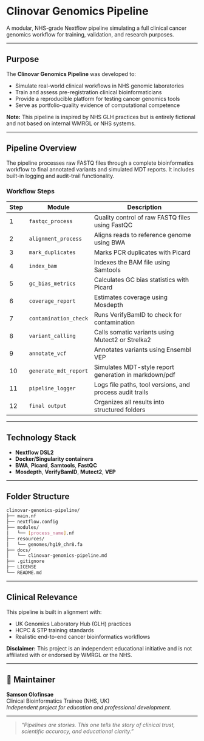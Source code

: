 # Clinovar Genomics Pipeline

A modular, NHS-grade Nextflow pipeline simulating a full clinical cancer genomics workflow for training, validation, and research purposes.

---

## Purpose

The **Clinovar Genomics Pipeline** was developed to:
- Simulate real-world clinical workflows in NHS genomic laboratories
- Train and assess pre-registration clinical bioinformaticians
- Provide a reproducible platform for testing cancer genomics tools
- Serve as portfolio-quality evidence of computational competence

**Note:** This pipeline is inspired by NHS GLH practices but is entirely fictional and not based on internal WMRGL or NHS systems.

---

## Pipeline Overview

The pipeline processes raw FASTQ files through a complete bioinformatics workflow to final annotated variants and simulated MDT reports. It includes built-in logging and audit-trail functionality.

### **Workflow Steps**

| Step | Module | Description |
|------|--------|-------------|
| 1 | `fastqc_process` | Quality control of raw FASTQ files using FastQC |
| 2 | `alignment_process` | Aligns reads to reference genome using BWA |
| 3 | `mark_duplicates` | Marks PCR duplicates with Picard |
| 4 | `index_bam` | Indexes the BAM file using Samtools |
| 5 | `gc_bias_metrics` | Calculates GC bias statistics with Picard |
| 6 | `coverage_report` | Estimates coverage using Mosdepth |
| 7 | `contamination_check` | Runs VerifyBamID to check for contamination |
| 8 | `variant_calling` | Calls somatic variants using Mutect2 or Strelka2 |
| 9 | `annotate_vcf` | Annotates variants using Ensembl VEP |
| 10 | `generate_mdt_report` | Simulates MDT-style report generation in markdown/pdf |
| 11 | `pipeline_logger` | Logs file paths, tool versions, and process audit trails |
| 12 | `final output` | Organizes all results into structured folders |

---

## Technology Stack

- **Nextflow DSL2**
- **Docker/Singularity containers**
- **BWA**, **Picard**, **Samtools**, **FastQC**
- **Mosdepth**, **VerifyBamID**, **Mutect2**, **VEP**

---

## Folder Structure

```bash
clinovar-genomics-pipeline/
├── main.nf
├── nextflow.config
├── modules/
│   └── [process_name].nf
├── resources/
│   └── genomes/hg19_chr8.fa
├── docs/
│   └── clinovar-genomics-pipeline.md
├── .gitignore
├── LICENSE
└── README.md
```

---

## Clinical Relevance

This pipeline is built in alignment with:
- UK Genomics Laboratory Hub (GLH) practices
- HCPC & STP training standards
- Realistic end-to-end cancer bioinformatics workflows

**Disclaimer:** This project is an independent educational initiative and is not affiliated with or endorsed by WMRGL or the NHS.

---

## 👤 Maintainer
**Samson Olofinsae**  
Clinical Bioinformatics Trainee (NHS, UK)  
*Independent project for education and professional development.*

---

> *“Pipelines are stories. This one tells the story of clinical trust, scientific accuracy, and educational clarity.”*
